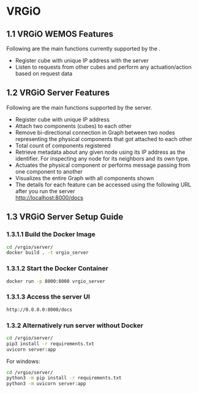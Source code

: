 # VRGiO

## 1.1 VRGiO WEMOS Features

Following are the main functions currently supported by the .

- Register cube with unique IP address with the server<br/>
- Listen to requests from other cubes and perform any actuation/action based on request data <br/>

## 1.2 VRGiO Server Features

Following are the main functions supported by the server.

- Register cube with unique IP address <br/>
- Attach two components (cubes) to each other<br/>
- Remove bi-directional connection in Graph between two nodes representing the physical components that got attached to each other <br/>
- Total count of components registered <br/>
- Retrieve metadata about any given node using its IP address as the identifier. For inspecting any node for its neighbors and its own type. <br/>
- Actuates the physical component or performs message passing from one component to another <br/>
- Visualizes the entire Graph with all components shown <br/>
- The details for each feature can be accessed using the following URL after you run the server <br/>
  [http://localhost:8000/docs](http://0.0.0.0:8000/docs)

## 1.3 VRGiO Server Setup Guide

### 1.3.1.1 Build the Docker Image

```bash
cd /vrgio/server/
docker build . -t vrgio_server
```

### 1.3.1.2 Start the Docker Container

```bash
docker run -p 8000:8000 vrgio_server
```

### 1.3.1.3 Access the server UI

```bash
http://0.0.0.0:8000/docs
```

### 1.3.2 Alternatively run server without Docker

```bash
cd /vrgio/server/
pip3 install -r requirements.txt
uvicorn server:app
```

For windows:

```bash
cd /vrgio/server/
python3 -m pip install -r requirements.txt
python3 -m uvicorn server:app
```
